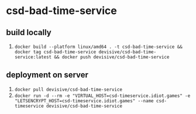 # csd-bad-time-service

## build locally
1. ```docker build --platform linux/amd64 . -t csd-bad-time-service && docker tag csd-bad-time-service devisive/csd-bad-time-service:latest && docker push devisive/csd-bad-time-service```

## deployment on server

1. ```docker pull devisive/csd-bad-time-service```
1. ```docker run -d --rm -e "VIRTUAL_HOST=csd-timeservice.idiot.games" -e "LETSENCRYPT_HOST=csd-timeservice.idiot.games" --name csd-timeservice devisive/csd-bad-time-service```